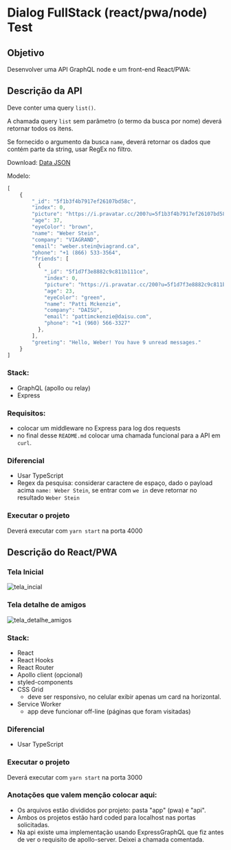 # Dialog FullStack (react/pwa/node) Test

## Objetivo

Desenvolver uma API GraphQL node e um front-end React/PWA:

## Descrição da API

Deve conter uma query `list()`.

A chamada query `list` sem parâmetro (o termo da busca por nome) deverá retornar todos os itens.

Se fornecido o argumento da busca `name`, deverá retornar os dados que contém parte da string, usar RegEx no filtro.

Download: [Data JSON](db.json)

Modelo:
```javascript
[
    {
        "_id": "5f1b3f4b7917ef26107bd58c",
        "index": 0,
        "picture": "https://i.pravatar.cc/200?u=5f1b3f4b7917ef26107bd58c",
        "age": 37,
        "eyeColor": "brown",
        "name": "Weber Stein",
        "company": "VIAGRAND",
        "email": "weber.stein@viagrand.ca",
        "phone": "+1 (866) 533-3564",
        "friends": [
          {
            "_id": "5f1d7f3e8882c9c811b111ce",
            "index": 0,
            "picture": "https://i.pravatar.cc/200?u=5f1d7f3e8882c9c811b111ce",
            "age": 23,
            "eyeColor": "green",
            "name": "Patti Mckenzie",
            "company": "DAISU",
            "email": "pattimckenzie@daisu.com",
            "phone": "+1 (960) 566-3327"
          },
        ],
        "greeting": "Hello, Weber! You have 9 unread messages."
    }
]
```

### Stack:
- GraphQL (apollo ou relay)
- Express

### Requisitos:
- colocar um middleware no Express para log dos requests
- no final desse `README.md` colocar uma chamada funcional para a API em `curl`.

### Diferencial

- Usar TypeScript
- Regex da pesquisa: considerar caractere de espaço, dado o payload acima `name: Weber Stein`, se entrar com `we in` deve retornar no resultado `Weber Stein`

### Executar o projeto

Deverá executar com `yarn start` na porta 4000


## Descrição do React/PWA

### Tela Inicial
![tela_incial](./docs/browser02.png)

### Tela detalhe de amigos
![tela_detalhe_amigos](./docs/browser03.png)


### Stack:
- React
- React Hooks
- React Router
- Apollo client (opcional)
- styled-components
- CSS Grid
  - deve ser responsivo, no celular exibir apenas um card na horizontal.
- Service Worker
  - app deve funcionar off-line (páginas que foram visitadas)

### Diferencial

- Usar TypeScript

### Executar o projeto

Deverá executar com `yarn start` na porta 3000


### Anotações que valem menção colocar aqui:
  - Os arquivos estão divididos por projeto: pasta "app" (pwa) e "api".
  - Ambos os projetos estão hard coded para localhost nas portas solicitadas.
  - Na api existe uma implementação usando ExpressGraphQL que fiz antes de ver o requisito de apollo-server. Deixei a chamada comentada.
